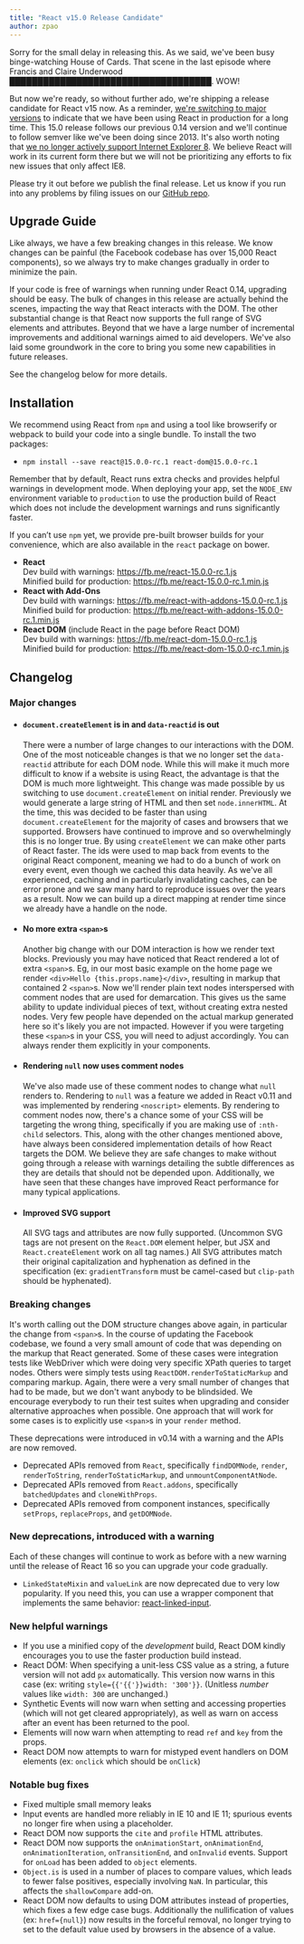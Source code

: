 ```yaml
---
title: "React v15.0 Release Candidate"
author: zpao
---
```


Sorry for the small delay in releasing this. As we said, we've been busy binge-watching House of Cards. That scene in the last episode where Francis and Claire Underwood <abbr title="You didn't think we would actually spoil anything did you?">████████████████████████████████████</abbr>. WOW!

But now we're ready, so without further ado, we're shipping a release candidate for React v15 now. As a reminder, [we're switching to major versions](/react/blog/2016/02/19/new-versioning-scheme.html) to indicate that we have been using React in production for a long time. This 15.0 release follows our previous 0.14 version and we'll continue to follow semver like we've been doing since 2013. It's also worth noting that [we no longer actively support Internet Explorer 8](/react/blog/2016/01/12/discontinuing-ie8-support.html). We believe React will work in its current form there but we will not be prioritizing any efforts to fix new issues that only affect IE8.

Please try it out before we publish the final release. Let us know if you run into any problems by filing issues on our [GitHub repo](https://github.com/facebook/react).

## Upgrade Guide

Like always, we have a few breaking changes in this release. We know changes can be painful (the Facebook codebase has over 15,000 React components), so we always try to make changes gradually in order to minimize the pain.

If your code is free of warnings when running under React 0.14, upgrading should be easy. The bulk of changes in this release are actually behind the scenes, impacting the way that React interacts with the DOM. The other substantial change is that React now supports the full range of SVG elements and attributes. Beyond that we have a large number of incremental improvements and additional warnings aimed to aid developers. We've also laid some groundwork in the core to bring you some new capabilities in future releases.

See the changelog below for more details.

## Installation

We recommend using React from `npm` and using a tool like browserify or webpack to build your code into a single bundle. To install the two packages:

* `npm install --save react@15.0.0-rc.1 react-dom@15.0.0-rc.1`

Remember that by default, React runs extra checks and provides helpful warnings in development mode. When deploying your app, set the `NODE_ENV` environment variable to `production` to use the production build of React which does not include the development warnings and runs significantly faster.

If you can’t use `npm` yet, we provide pre-built browser builds for your convenience, which are also available in the `react` package on bower.

* **React**  
  Dev build with warnings: <https://fb.me/react-15.0.0-rc.1.js>  
  Minified build for production: <https://fb.me/react-15.0.0-rc.1.min.js>  
* **React with Add-Ons**  
  Dev build with warnings: <https://fb.me/react-with-addons-15.0.0-rc.1.js>  
  Minified build for production: <https://fb.me/react-with-addons-15.0.0-rc.1.min.js>  
* **React DOM** (include React in the page before React DOM)  
  Dev build with warnings: <https://fb.me/react-dom-15.0.0-rc.1.js>  
  Minified build for production: <https://fb.me/react-dom-15.0.0-rc.1.min.js>  

## Changelog

### Major changes

- #### `document.createElement` is in and `data-reactid` is out

    There were a number of large changes to our interactions with the DOM. One of the most noticeable changes is that we no longer set the `data-reactid` attribute for each DOM node. While this will make it much more difficult to know if a website is using React, the advantage is that the DOM is much more lightweight. This change was made possible by us switching to use `document.createElement` on initial render. Previously we would generate a large string of HTML and then set `node.innerHTML`. At the time, this was decided to be faster than using `document.createElement` for the majority of cases and browsers that we supported. Browsers have continued to improve and so overwhelmingly this is no longer true. By using `createElement` we can make other parts of React faster. The ids were used to map back from events to the original React component, meaning we had to do a bunch of work on every event, even though we cached this data heavily. As we've all experienced, caching and in particularly invalidating caches, can be error prone and we saw many hard to reproduce issues over the years as a result. Now we can build up a direct mapping at render time since we already have a handle on the node.

- #### No more extra `<span>`s

    Another big change with our DOM interaction is how we render text blocks. Previously you may have noticed that React rendered a lot of extra `<span>`s. Eg, in our most basic example on the home page we render `<div>Hello {this.props.name}</div>`, resulting in markup that contained 2 `<span>`s. Now we'll render plain text nodes interspersed with comment nodes that are used for demarcation. This gives us the same ability to update individual pieces of text, without creating extra nested nodes. Very few people have depended on the actual markup generated here so it's likely you are not impacted. However if you were targeting these `<span>`s in your CSS, you will need to adjust accordingly. You can always render them explicitly in your components.

- #### Rendering `null` now uses comment nodes

    We've also made use of these comment nodes to change what `null` renders to. Rendering to `null` was a feature we added in React v0.11 and was implemented by rendering `<noscript>` elements. By rendering to comment nodes now, there's a chance some of your CSS will be targeting the wrong thing, specifically if you are making use of `:nth-child` selectors. This, along with the other changes mentioned above, have always been considered implementation details of how React targets the DOM. We believe they are safe changes to make without going through a release with warnings detailing the subtle differences as they are details that should not be depended upon. Additionally, we have seen that these changes have improved React performance for many typical applications.

- #### Improved SVG support

    All SVG tags and attributes are now fully supported. (Uncommon SVG tags are not present on the `React.DOM` element helper, but JSX and `React.createElement` work on all tag names.) All SVG attributes match their original capitalization and hyphenation as defined in the specification (ex: `gradientTransform` must be camel-cased but `clip-path` should be hyphenated).



### Breaking changes

It's worth calling out the DOM structure changes above again, in particular the change from `<span>`s. In the course of updating the Facebook codebase, we found a very small amount of code that was depending on the markup that React generated. Some of these cases were integration tests like WebDriver which were doing very specific XPath queries to target nodes. Others were simply tests using `ReactDOM.renderToStaticMarkup` and comparing markup. Again, there were a very small number of changes that had to be made, but we don't want anybody to be blindsided. We encourage everybody to run their test suites when upgrading and consider alternative approaches when possible. One approach that will work for some cases is to explicitly use `<span>`s in your `render` method.

These deprecations were introduced in v0.14 with a warning and the APIs are now removed.

- Deprecated APIs removed from `React`, specifically `findDOMNode`, `render`, `renderToString`, `renderToStaticMarkup`, and `unmountComponentAtNode`.
- Deprecated APIs removed from `React.addons`, specifically `batchedUpdates` and `cloneWithProps`.
- Deprecated APIs removed from component instances, specifically `setProps`, `replaceProps`, and `getDOMNode`.

### New deprecations, introduced with a warning

Each of these changes will continue to work as before with a new warning until the release of React 16 so you can upgrade your code gradually.

- `LinkedStateMixin` and `valueLink` are now deprecated due to very low popularity. If you need this, you can use a wrapper component that implements the same behavior: [react-linked-input](https://www.npmjs.com/package/react-linked-input).


### New helpful warnings

- If you use a minified copy of the _development_ build, React DOM kindly encourages you to use the faster production build instead.
- React DOM: When specifying a unit-less CSS value as a string, a future version will not add `px` automatically. This version now warns in this case (ex: writing `style={{'{{'}}width: '300'}}`. (Unitless *number* values like `width: 300` are unchanged.)
- Synthetic Events will now warn when setting and accessing properties (which will not get cleared appropriately), as well as warn on access after an event has been returned to the pool.
- Elements will now warn when attempting to read `ref` and `key` from the props.
- React DOM now attempts to warn for mistyped event handlers on DOM elements (ex: `onclick` which should be `onClick`)

### Notable bug fixes

- Fixed multiple small memory leaks
- Input events are handled more reliably in IE 10 and IE 11; spurious events no longer fire when using a placeholder.
- React DOM now supports the `cite` and `profile` HTML attributes.
- React DOM now supports the `onAnimationStart`, `onAnimationEnd`, `onAnimationIteration`, `onTransitionEnd`, and `onInvalid` events. Support for `onLoad` has been added to `object` elements.
- `Object.is` is used in a number of places to compare values, which leads to fewer false positives, especially involving `NaN`. In particular, this affects the `shallowCompare` add-on.
- React DOM now defaults to using DOM attributes instead of properties, which fixes a few edge case bugs. Additionally the nullification of values (ex: `href={null}`) now results in the forceful removal, no longer trying to set to the default value used by browsers in the absence of a value.

